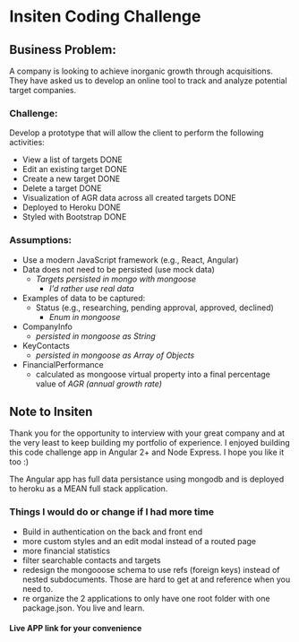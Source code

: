 # Insiten Coding Challenge
## Business Problem:
A company is looking to achieve inorganic growth through acquisitions. They have asked us to develop an online tool to track and analyze potential target companies.
### Challenge:
Develop a prototype that will allow the client to perform the following activities:
- View a list of targets DONE
- Edit an existing target DONE
- Create a new target DONE
- Delete a target DONE
- Visualization of AGR data across all created targets DONE
- Deployed to Heroku DONE
- Styled with Bootstrap DONE
### Assumptions:
- Use a modern JavaScript framework (e.g., React, Angular)
- Data does not need to be persisted (use mock data) 
  -  *Targets persisted in mongo with mongoose*
     - *I'd rather use real data*
- Examples of data to be captured:
  - Status (e.g., researching, pending approval, approved, declined) 
    - *Enum in mongoose*
- CompanyInfo
  - *persisted in mongoose as String*
- KeyContacts
  - *persisted in mongoose as Array of Objects*
- FinancialPerformance
  - calculated as mongoose virtual property into a final percentage value of *AGR (annual growth rate)*

## Note to Insiten

Thank you for the opportunity to interview with your great company and at the very least to keep building my portfolio of experience. 
I enjoyed building this code challenge app in Angular 2+ and Node Express. I hope you like it too :) 

 The Angular app has full data persistance using mongodb and is deployed to heroku as a MEAN full stack application.  

### Things I would do or change if I had more time 
- Build in authentication on the back and front end
- more custom styles and an edit modal instead of a routed page
- more financial statistics
- filter searchable contacts and targets
- redesign the mongooose schema to use refs (foreign keys) instead of        nested subdocuments. Those are hard to get at and reference when you       need to. 
- re organize the 2 applications to only have one root folder with one       package.json.  You live and learn.  

#### Live APP link for your convenience

[ACME Aquisition Tool]: https://calm-escarpment-40693.herokuapp.com


